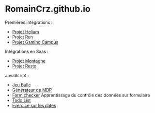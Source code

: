 # RomainCrz.github.io

Premières intégrations : 
- [Projet Helium](https://romaincrz.github.io/Projet-Helium/)
- [Projet Run](https://romaincrz.github.io/projet-run/)
- [Projet Gaming Campus](https://romaincrz.github.io/projet-Gaming-Campus/)

Intégrations en Saas : 
- [Projet Montagne](https://romaincrz.github.io/La-montagne/)
- [Projet Resto](https://romaincrz.github.io/Resto/)

JavaScript : 
-  [Jeu Bulle](https://romaincrz.github.io/Jeu-Bulle/)
-  [Générateur de MDP](https://romaincrz.github.io/Password-Generator/)
-  [Form checker](https://romaincrz.github.io/Form-checker/) Apprentissage du contrôle des données sur formulaire
-  [Todo List](https://romaincrz.github.io/Todo-List/)
-  [Exercice sur les dates](https://romaincrz.github.io/Exercice-Date/)
